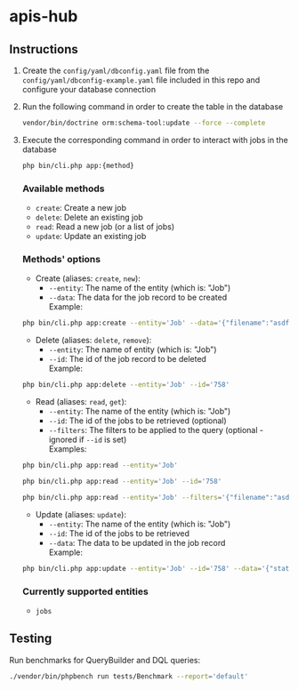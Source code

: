 # apis-hub

## Instructions

1. Create the `config/yaml/dbconfig.yaml` file from the `config/yaml/dbconfig-example.yaml` file included in this repo and configure your database connection

2. Run the following command in order to create the table in the database

    ```bash
    vendor/bin/doctrine orm:schema-tool:update --force --complete
    ```

3. Execute the corresponding command in order to interact with jobs in the database

    ```bash
    php bin/cli.php app:{method}
    ```

    ### Available methods

   - `create`: Create a new job
   - `delete`: Delete an existing job
   - `read`: Read a new job (or a list of jobs)
   - `update`: Update an existing job

    ### Methods' options

   - Create (aliases: `create`, `new`):
       - `--entity`: The name of the entity (which is: "Job")
       - `--data`: The data for the job record to be created  
         Example:

    ```bash
    php bin/cli.php app:create --entity='Job' --data='{"filename":"asdfghjklqwertyuiop","status":"processing"}'
    ```

   - Delete (aliases: `delete`, `remove`):
       - `--entity`: The name of entity (which is: "Job")
       - `--id`: The id of the job record to be deleted  
         Example:

    ```bash
    php bin/cli.php app:delete --entity='Job' --id='758'
    ```

   - Read (aliases: `read`, `get`):
       - `--entity`: The name of the entity (which is: "Job")
       - `--id`: The id of the jobs to be retrieved (optional)
       - `--filters`: The filters to be applied to the query (optional - ignored if `--id` is set)  
         Examples:

    ```bash
    php bin/cli.php app:read --entity='Job'
    ```

    ```bash
    php bin/cli.php app:read --entity='Job' --id='758'
    ```
    
    ```bash
    php bin/cli.php app:read --entity='Job' --filters='{"filename":"asdfghjklqwertyuiop"}'
    ```

   - Update (aliases: `update`):
       - `--entity`: The name of the entity (which is: "Job")
       - `--id`: The id of the jobs to be retrieved
       - `--data`: The data to be updated in the job record  
         Example:

    ```bash
    php bin/cli.php app:update --entity='Job' --id='758' --data='{"status":"completed"}'
    ```

    ### Currently supported entities

   - `jobs`

## Testing

Run benchmarks for QueryBuilder and DQL queries:

```bash
./vendor/bin/phpbench run tests/Benchmark --report='default'
```
